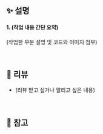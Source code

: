 [//]: # (PR 제목 예시 : [접두사]: 이슈 제목)

## ✨ 설명
<!--
해당 PR에서 어떤 작업을 진행했는지 알려주세요 (코드, 이미지 첨부를 통해 설명해주시면 이해하기 더 쉬울것 같아요!)

[예시]
1. page, size 최솟값 설정 및 Unit Test 추가
    기존의 코드에는 page와 size의 범위 설정을 해주지 않아서 page가 1보다 작은 경우 에러가 발생했습니다. 이를 방지하기 위해 page와 size 둘다 1 이상의 정수만 전달 받을 수 있도록 설정했습니다.
    (코드 및 이미지 첨부)
-->

#### 1. (작업 내용 간단 요약)
(작업한 부분 설명 및 코드와 이미지 첨부)


<br/>

## 💬 리뷰
<!--
어떤 부분을 유의해서 사용해야 하는지, 어느 부분을 중점으로 리뷰해줬으면 하는지 작성해주세요.
그 외 하고 싶은 말을 자유롭게 작성해주세요!

[예시]
- 팀스페이스 정보를 필요로 하지 않는 API의 경우에는 혹시 모를 에러를 방지하기 위해 `@AuthenticationPrincipal`를 사용하는 것이 좋을 것 같습니다!
-->
- (리뷰 받고 싶거나 알리고 싶은 내용)

<br/>

## 🔗 참고
<!--
문제를 해결하면서 도움이 되었거나 참고했던 사이트를 첨부해주세요.

[예시]
<www.naver.com> : 네이버.. 내 미래 직장 ㅎㅎㅎ
-->


